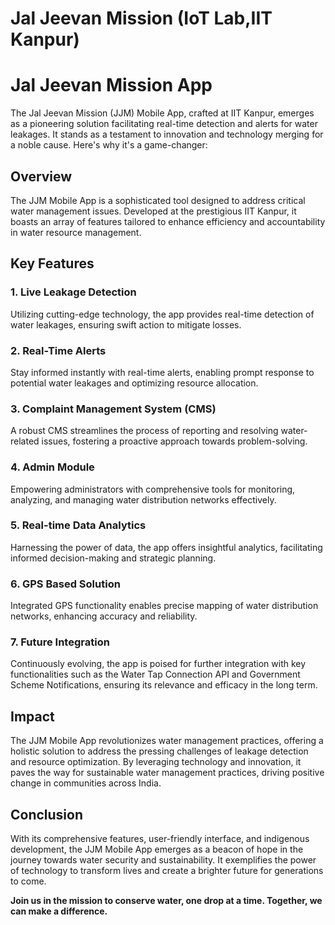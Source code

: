 # Jal Jeevan Mission (IoT Lab,IIT Kanpur)
# Jal Jeevan Mission App

The Jal Jeevan Mission (JJM) Mobile App, crafted at IIT Kanpur, emerges as a pioneering solution facilitating real-time detection and alerts for water leakages. It stands as a testament to innovation and technology merging for a noble cause. Here's why it's a game-changer:

## Overview

The JJM Mobile App is a sophisticated tool designed to address critical water management issues. Developed at the prestigious IIT Kanpur, it boasts an array of features tailored to enhance efficiency and accountability in water resource management.

## Key Features

### 1. Live Leakage Detection
Utilizing cutting-edge technology, the app provides real-time detection of water leakages, ensuring swift action to mitigate losses.

### 2. Real-Time Alerts
Stay informed instantly with real-time alerts, enabling prompt response to potential water leakages and optimizing resource allocation.

### 3. Complaint Management System (CMS)
A robust CMS streamlines the process of reporting and resolving water-related issues, fostering a proactive approach towards problem-solving.

### 4. Admin Module
Empowering administrators with comprehensive tools for monitoring, analyzing, and managing water distribution networks effectively.

### 5. Real-time Data Analytics
Harnessing the power of data, the app offers insightful analytics, facilitating informed decision-making and strategic planning.

### 6. GPS Based Solution
Integrated GPS functionality enables precise mapping of water distribution networks, enhancing accuracy and reliability.

### 7. Future Integration
Continuously evolving, the app is poised for further integration with key functionalities such as the Water Tap Connection API and Government Scheme Notifications, ensuring its relevance and efficacy in the long term.

## Impact

The JJM Mobile App revolutionizes water management practices, offering a holistic solution to address the pressing challenges of leakage detection and resource optimization. By leveraging technology and innovation, it paves the way for sustainable water management practices, driving positive change in communities across India.

## Conclusion

With its comprehensive features, user-friendly interface, and indigenous development, the JJM Mobile App emerges as a beacon of hope in the journey towards water security and sustainability. It exemplifies the power of technology to transform lives and create a brighter future for generations to come.

**Join us in the mission to conserve water, one drop at a time. Together, we can make a difference.**
